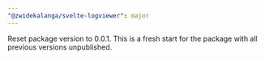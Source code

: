 ```yaml
---
"@zwidekalanga/svelte-logviewer": major
---
```


Reset package version to 0.0.1. This is a fresh start for the package with all previous versions unpublished.